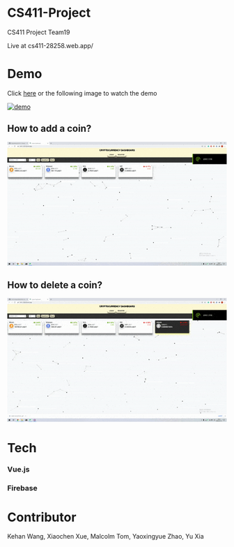 # CS411-Project
CS411 Project Team19

Live at cs411-28258.web.app/

# Demo

Click [here](https://www.youtube.com/watch?v=__axDDr3HoA&t=1s&ab_channel=KehanWang) or the following image to watch the demo

[![demo](http://img.youtube.com/vi/__axDDr3HoA/0.jpg)](http://www.youtube.com/watch?v=__axDDr3HoA "Demo")

## How to add a coin?
![add_coin_pair](https://github.com/WangKehanK/CS411-Project/blob/main/demo/add_coin_pair.gif)

## How to delete a coin?
![remove_coin_pair](https://github.com/WangKehanK/CS411-Project/blob/main/demo/remove_coin_pair.gif)


# Tech

### Vue.js

### Firebase

# Contributor
Kehan Wang,
Xiaochen Xue,
Malcolm Tom,
Yaoxingyue Zhao,
Yu Xia
